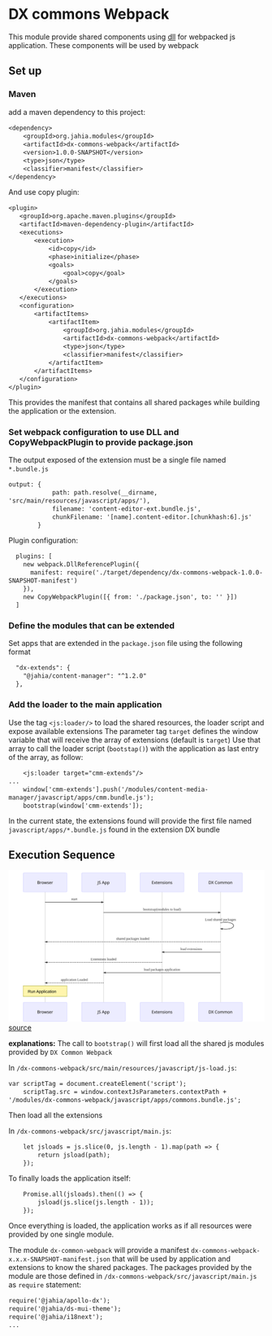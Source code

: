 DX commons Webpack
==================
This module provide shared components using [dll](https://webpack.js.org/plugins/dll-plugin/) for webpacked js application. These components will be used by webpack

## Set up 
### Maven
add a maven dependency to this project:
```
<dependency>
    <groupId>org.jahia.modules</groupId>
    <artifactId>dx-commons-webpack</artifactId>
    <version>1.0.0-SNAPSHOT</version>
    <type>json</type>
    <classifier>manifest</classifier>
</dependency>
```  
And use copy plugin:
```
<plugin>
   <groupId>org.apache.maven.plugins</groupId>
   <artifactId>maven-dependency-plugin</artifactId>
   <executions>
       <execution>
           <id>copy</id>
           <phase>initialize</phase>
           <goals>
               <goal>copy</goal>
           </goals>
       </execution>
   </executions>
   <configuration>
       <artifactItems>
           <artifactItem>
               <groupId>org.jahia.modules</groupId>
               <artifactId>dx-commons-webpack</artifactId>
               <type>json</type>
               <classifier>manifest</classifier>
           </artifactItem>
       </artifactItems>
   </configuration>
</plugin>
```
This provides the manifest that contains all shared packages while building the application or the extension.

### Set webpack configuration to use DLL and CopyWebpackPlugin to provide package.json
The output exposed of the extension must be a single file named `*.bundle.js`
```
output: {
            path: path.resolve(__dirname, 'src/main/resources/javascript/apps/'),
            filename: 'content-editor-ext.bundle.js',
            chunkFilename: '[name].content-editor.[chunkhash:6].js'
        }
```

Plugin configuration:
```
  plugins: [
    new webpack.DllReferencePlugin({
      manifest: require('./target/dependency/dx-commons-webpack-1.0.0-SNAPSHOT-manifest')
    }),
    new CopyWebpackPlugin([{ from: './package.json', to: '' }])
  ]
```

### Define the modules that can be extended
Set apps that are extended in the `package.json` file using the following format
```
  "dx-extends": {
    "@jahia/content-manager": "^1.2.0"
  },
```

### Add the loader to the main application
Use the tag `<js:loader/>` to load the shared resources, the loader script and expose available extensions
The parameter tag `target` defines the window variable that will receive the array of extensions (default is `target`) 
Use that array to call the loader script (`bootstap()`) with the application as last entry of the array, as follow:
```
    <js:loader target="cmm-extends"/>
...
    window['cmm-extends'].push('/modules/content-media-manager/javascript/apps/cmm.bundle.js');
    bootstrap(window['cmm-extends']);
``` 
In the current state, the extensions found will provide the first file named `javascript/apps/*.bundle.js` found in the extension DX bundle
## Execution Sequence
![sequence](docs/img/webpack-common-execution-sequence.svg)
[source][webpack-common-execution-sequence]

__explanations:__
The call to `bootstrap()` will first load all the shared js modules provided by `DX Common Webpack`

In `/dx-commons-webpack/src/main/resources/javascript/js-load.js`:
``` 
var scriptTag = document.createElement('script');
    scriptTag.src = window.contextJsParameters.contextPath + '/modules/dx-commons-webpack/javascript/apps/commons.bundle.js';
```
    
Then load all the extensions

In `/dx-commons-webpack/src/javascript/main.js`:
```
    let jsloads = js.slice(0, js.length - 1).map(path => {
        return jsload(path);
    });
```
To finally loads the application itself:
```
    Promise.all(jsloads).then(() => {
        jsload(js.slice(js.length - 1));
    });
```
Once everything is loaded, the application works as if all resources were provided by one single module.

The module `dx-common-webpack` will provide a manifest `dx-commons-webpack-x.x.x-SNAPSHOT-manifest.json` that will be used by application and extensions to know the shared packages.
The packages provided by the module are those defined in `/dx-commons-webpack/src/javascript/main.js` as `require` statement:
```
require('@jahia/apollo-dx');
require('@jahia/ds-mui-theme');
require('@jahia/i18next');
...
```

[webpack-common-execution-sequence]: https://mermaidjs.github.io/mermaid-live-editor/#/edit/eyJjb2RlIjoic2VxdWVuY2VEaWFncmFtXG5QYXJ0aWNpcGFudCBicm93c2VyIGFzIEJyb3dzZXJcblBhcnRpY2lwYW50IHJlYWN0IGFzIEpTIEFwcFxuUGFydGljaXBhbnQgZXh0ZW5zaW9ucyBhcyBFeHRlbnNpb25zXG5QYXJ0aWNpcGFudCBsb2FkZXIgYXMgRFggQ29tbW9uXG4gXG5icm93c2VyLT4-cmVhY3Q6IHN0YXJ0XG5yZWFjdC0-PmxvYWRlcjogYm9vdHN0cmFwKG1vZHVsZXMgdG8gbG9hZClcbmxvYWRlci0-PmxvYWRlcjogTG9hZCBzaGFyZWQgcGFja2FnZXNcbmxvYWRlci0tPj5icm93c2VyOiBzaGFyZWQgcGFja2FnZXMgbG9hZGVkXG5sb2FkZXItPj5leHRlbnNpb25zOiBsb2FkIGV4dGVuc2lvbnNcbmV4dGVuc2lvbnMtLT4-YnJvd3NlcjogRXh0ZW5zaW9ucyBsb2FkZWRcbmxvYWRlci0-PnJlYWN0OiBsb2FkIHBhY2thZ2VzIGFwcGxpY2F0aW9uXG5yZWFjdC0tPj5icm93c2VyOiBhcHBsaWNhdGlvbiBMb2FkZWRcbk5vdGUgb3ZlciBicm93c2VyOiBSdW4gQXBwbGljYXRpb25cbiAgICAiLCJtZXJtYWlkIjp7InRoZW1lIjoiZGVmYXVsdCJ9fQ
